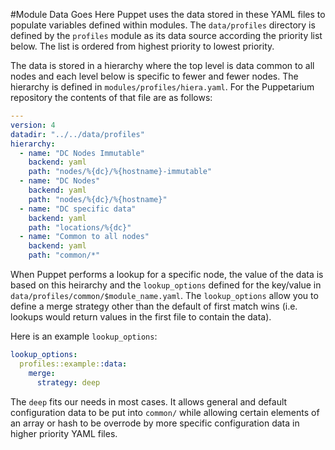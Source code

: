 #Module Data Goes Here
Puppet uses the data stored in these YAML files to populate variables defined within modules. The `data/profiles` directory is defined by the `profiles` module as its data source according the priority list below. The list is ordered from highest priority to lowest priority.  

The data is stored in a hierarchy where the top level is data common to all nodes and each level below is specific to fewer and fewer nodes. The hierarchy is defined in `modules/profiles/hiera.yaml`. For the Puppetarium repository the contents of that file are as follows:

```yaml
---
version: 4
datadir: "../../data/profiles"
hierarchy:
  - name: "DC Nodes Immutable"
    backend: yaml
    path: "nodes/%{dc}/%{hostname}-immutable"
  - name: "DC Nodes"
    backend: yaml
    path: "nodes/%{dc}/%{hostname}"
  - name: "DC specific data"
    backend: yaml
    path: "locations/%{dc}"
  - name: "Common to all nodes"
    backend: yaml
    path: "common/*"
  ```

When Puppet performs a lookup for a specific node, the value of the data is based on this heirarchy and the `lookup_options` defined for the key/value in `data/profiles/common/$module_name.yaml`. The `lookup_options` allow you to define a merge strategy other than the default of first match wins (i.e. lookups would return values in the first file to contain the data).

Here is an example `lookup_options`:
```yaml
lookup_options:
  profiles::example::data:
    merge:
      strategy: deep
```

The `deep` fits our needs in most cases. It allows general and default configuration data to be put into `common/` while allowing certain elements of an array or hash to be overrode by more specific configuration data in higher priority YAML files.